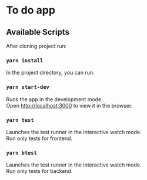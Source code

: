 # To do app


## Available Scripts

After cloning project run:

### `yarn install`

In the project directory, you can run:

### `yarn start-dev`

Runs the app in the development mode.\
Open [http://localhost:3000](http://localhost:3000) to view it in the browser.

### `yarn test`

Launches the test runner in the interactive watch mode.\
Run only tests for frontend.

### `yarn btest`

Launches the test runner in the interactive watch mode.\
Run only tests for backend.


